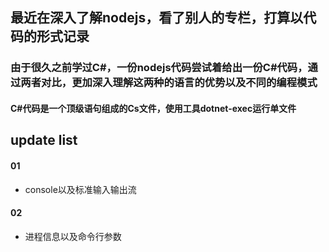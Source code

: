 ## 最近在深入了解nodejs，看了别人的专栏，打算以代码的形式记录

### 由于很久之前学过C#，一份nodejs代码尝试着给出一份C#代码，通过两者对比，更加深入理解这两种的语言的优势以及不同的编程模式



#### C#代码是一个顶级语句组成的Cs文件，使用工具dotnet-exec运行单文件

## update list

#### 01
* console以及标准输入输出流

#### 02
* 进程信息以及命令行参数


